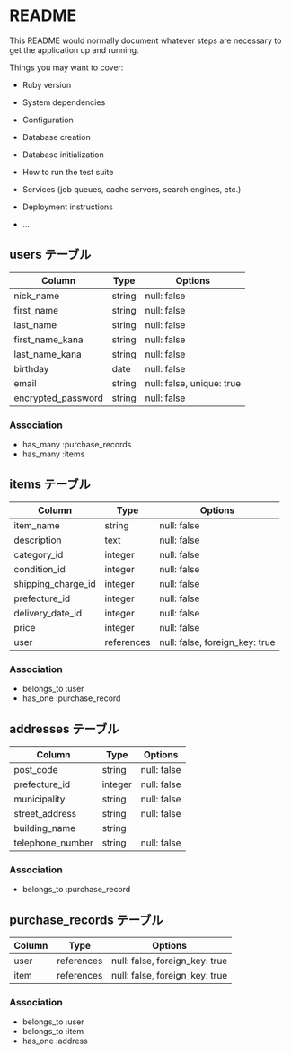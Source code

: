 # README

This README would normally document whatever steps are necessary to get the
application up and running.

Things you may want to cover:

* Ruby version

* System dependencies

* Configuration

* Database creation

* Database initialization

* How to run the test suite

* Services (job queues, cache servers, search engines, etc.)

* Deployment instructions

* ...


## users テーブル	
	
| Column             | Type   | Options                              |	
| ------------------ | ------ | ------------------------------------ |	
| nick_name          | string | null: false                          |	
| first_name         | string | null: false                          |	
| last_name          | string | null: false                          |	
| first_name_kana    | string | null: false                          |	
| last_name_kana     | string | null: false                          |
| birthday           | date   | null: false                          |	
| email              | string | null: false, unique: true            |	
| encrypted_password | string | null: false                          |	

### Association

- has_many :purchase_records
- has_many :items



## items テーブル	
	
| Column                | Type       | Options                        |	
| --------------------- | ---------- | ------------------------------ |	
| item_name             | string     | null: false                    |	
| description           | text       | null: false                    |	
| category_id           | integer    | null: false                    |	
| condition_id          | integer    | null: false                    |	
| shipping_charge_id    | integer    | null: false                    |	
| prefecture_id         | integer    | null: false                    |	
| delivery_date_id      | integer    | null: false                    |	
| price                 | integer    | null: false                    |	
| user                  | references | null: false, foreign_key: true |

### Association

- belongs_to :user
- has_one :purchase_record



## addresses テーブル	
	
| Column             | Type       | Options                        |	
| ------------------ | ---------- | ------------------------------ |	
| post_code          | string     | null: false                    |	
| prefecture_id      | integer    | null: false                    |	
| municipality       | string     | null: false                    |	
| street_address     | string     | null: false                    |	
| building_name      | string     |                                |	
| telephone_number   | string     | null: false                    |	

### Association

- belongs_to :purchase_record



## purchase_records テーブル	

| Column             | Type       | Options                        |	
| ------------------ | ---------- | ------------------------------ |	
| user               | references | null: false, foreign_key: true |
| item               | references | null: false, foreign_key: true |

### Association

- belongs_to :user
- belongs_to :item
- has_one :address
